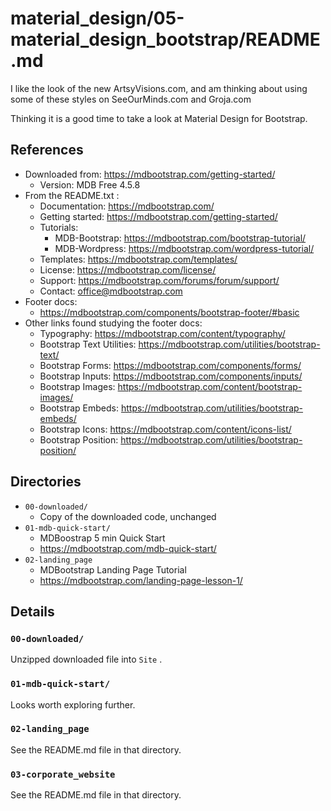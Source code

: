 
# material_design/05-material_design_bootstrap/README.md

I like the look of the new ArtsyVisions.com, and am thinking about using some of these styles on SeeOurMinds.com and Groja.com

Thinking it is a good time to take a look at Material Design for Bootstrap.

## References

- Downloaded from: https://mdbootstrap.com/getting-started/
  - Version: MDB Free 4.5.8
- From the README.txt :
  - Documentation: https://mdbootstrap.com/
  - Getting started: https://mdbootstrap.com/getting-started/
  - Tutorials:
    - MDB-Bootstrap: https://mdbootstrap.com/bootstrap-tutorial/
    - MDB-Wordpress: https://mdbootstrap.com/wordpress-tutorial/
  - Templates: https://mdbootstrap.com/templates/
  - License: https://mdbootstrap.com/license/
  - Support: https://mdbootstrap.com/forums/forum/support/
  - Contact: office@mdbootstrap.com
- Footer docs:
  - https://mdbootstrap.com/components/bootstrap-footer/#basic
- Other links found studying the footer docs:
  - Typography: https://mdbootstrap.com/content/typography/
  - Bootstrap Text Utilities: https://mdbootstrap.com/utilities/bootstrap-text/
  - Bootstrap Forms: https://mdbootstrap.com/components/forms/
  - Bootstrap Inputs: https://mdbootstrap.com/components/inputs/
  - Bootstrap Images: https://mdbootstrap.com/content/bootstrap-images/
  - Bootstrap Embeds: https://mdbootstrap.com/utilities/bootstrap-embeds/
  - Bootstrap Icons: https://mdbootstrap.com/content/icons-list/
  - Bootstrap Position: https://mdbootstrap.com/utilities/bootstrap-position/

## Directories

- `00-downloaded/`
  - Copy of the downloaded code, unchanged
- `01-mdb-quick-start/`
  - MDBoostrap 5 min Quick Start
  - https://mdbootstrap.com/mdb-quick-start/
- `02-landing_page`
  - MDBootstrap Landing Page Tutorial
  - https://mdbootstrap.com/landing-page-lesson-1/

## Details

### `00-downloaded/`

Unzipped downloaded file into `Site` .

### `01-mdb-quick-start/`

Looks worth exploring further.

### `02-landing_page`

See the README.md file in that directory.

### `03-corporate_website`

See the README.md file in that directory.

